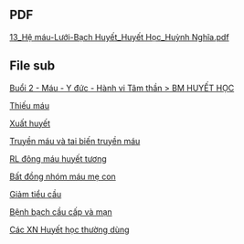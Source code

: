 ## PDF  
[13_Hệ máu-Lưới-Bạch Huyết_Huyết Học_Huỳnh Nghĩa.pdf](13_H%E1%BB%87%20m%C3%A1u-L%C6%B0%E1%BB%9Bi-B%E1%BA%A1ch%20Huy%E1%BA%BFt_Huy%E1%BA%BFt%20H%E1%BB%8Dc_Hu%E1%BB%B3nh%20Ngh%C4%A9a.pdf)  
  
## File sub  
[Buổi 2 - Máu - Y đức - Hành vi Tâm thần > BM HUYẾT HỌC](../../Bu%E1%BB%95i%202%20-%20M%C3%A1u%20-%20Y%20%C4%91%E1%BB%A9c%20-%20H%C3%A0nh%20vi%20T%C3%A2m%20th%E1%BA%A7n.md#BM%20HUYẾT%20HỌC)  
  
  
  
[Thiếu máu](./Thi%E1%BA%BFu%20m%C3%A1u.md)  
[Xuất huyết](./Xu%E1%BA%A5t%20huy%E1%BA%BFt.md)  
[Truyền máu và tai biến truyền máu](./Truy%E1%BB%81n%20m%C3%A1u%20v%C3%A0%20tai%20bi%E1%BA%BFn%20truy%E1%BB%81n%20m%C3%A1u.md)  
[RL đông máu huyết tương](./RL%20%C4%91%C3%B4ng%20m%C3%A1u%20huy%E1%BA%BFt%20t%C6%B0%C6%A1ng.md)  
[Bất đồng nhóm máu mẹ con](./B%E1%BA%A5t%20%C4%91%E1%BB%93ng%20nh%C3%B3m%20m%C3%A1u%20m%E1%BA%B9%20con.md)  
[Giảm tiểu cầu](./Gi%E1%BA%A3m%20ti%E1%BB%83u%20c%E1%BA%A7u.md)    
[Bệnh bạch cầu cấp và mạn](./B%E1%BB%87nh%20b%E1%BA%A1ch%20c%E1%BA%A7u%20c%E1%BA%A5p%20v%C3%A0%20m%E1%BA%A1n.md)  
[Các XN Huyết học thường dùng](./C%C3%A1c%20XN%20Huy%E1%BA%BFt%20h%E1%BB%8Dc%20th%C6%B0%E1%BB%9Dng%20d%C3%B9ng.md)  
  
